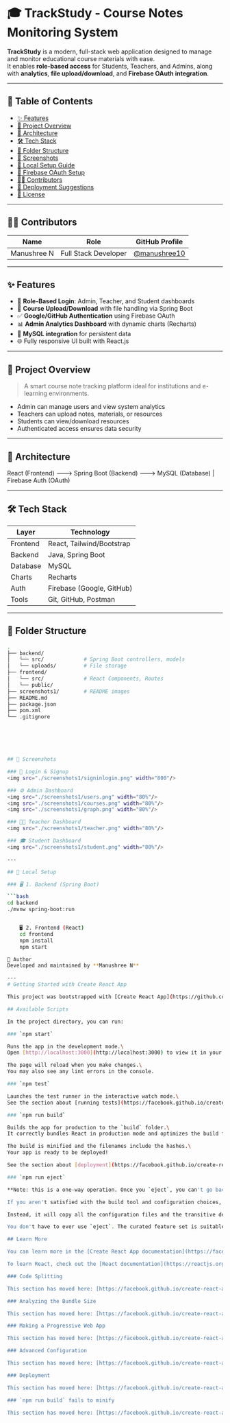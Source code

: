 # 🎓 TrackStudy - Course Notes Monitoring System
**TrackStudy** is a modern, full-stack web application designed to manage and monitor educational course materials with ease.  
It enables **role-based access** for Students, Teachers, and Admins, along with **analytics**, **file upload/download**, and **Firebase OAuth integration**.

---

## 📌 Table of Contents
- [✨ Features](#-features)
- [🧠 Project Overview](#-project-overview)
- [📐 Architecture](#-architecture)
- [🛠️ Tech Stack](#-tech-stack)
- [🧭 Folder Structure](#-folder-structure)
- [📸 Screenshots](#-screenshots)
- [🧰 Local Setup Guide](#-local-setup-guide)
- [🔐 Firebase OAuth Setup](#-firebase-oauth-setup)
- [🧑‍💻 Contributors](#-contributors)
- [🚀 Deployment Suggestions](#-deployment-suggestions)
- [📄 License](#-license)

---
## 👨‍💻 Contributors

| Name         | Role                | GitHub Profile                             |
|--------------|---------------------|---------------------------------------------|
| Manushree N  | Full Stack Developer | [@manushree10](https://github.com/manushree10) |

---
## ✨ Features

- 🔐 **Role-Based Login**: Admin, Teacher, and Student dashboards
- 🧾 **Course Upload/Download** with file handling via Spring Boot
- ✅ **Google/GitHub Authentication** using Firebase OAuth
- 📊 **Admin Analytics Dashboard** with dynamic charts (Recharts)
- 💾 **MySQL integration** for persistent data
- 🌐 Fully responsive UI built with React.js

---

## 🧠 Project Overview

> A smart course note tracking platform ideal for institutions and e-learning environments.

- Admin can manage users and view system analytics
- Teachers can upload notes, materials, or resources
- Students can view/download resources
- Authenticated access ensures data security

---
## 📐 Architecture

React (Frontend) ---> Spring Boot (Backend) ---> MySQL (Database)
|
Firebase Auth (OAuth)


---

## 🛠️ Tech Stack

| Layer        | Technology              |
|--------------|--------------------------|
| Frontend     | React, Tailwind/Bootstrap |
| Backend      | Java, Spring Boot         |
| Database     | MySQL                     |
| Charts       | Recharts                  |
| Auth         | Firebase (Google, GitHub) |
| Tools        | Git, GitHub, Postman      |

---

## 🧭 Folder Structure

```bash
.
├── backend/
│   └── src/             # Spring Boot controllers, models
│   └── uploads/         # File storage
├── frontend/
│   └── src/             # React Components, Routes
│   └── public/
├── screenshots1/        # README images
├── README.md
├── package.json
├── pom.xml
└── .gitignore






## 📸 Screenshots

### 🔑 Login & Signup
<img src="./screenshots1/signinlogin.png" width="800"/>

### ⚙️ Admin Dashboard
<img src="./screenshots1/users.png" width="80%"/>
<img src="./screenshots1/courses.png" width="80%"/>
<img src="./screenshots1/graph.png" width="80%"/>

### 👨‍🏫 Teacher Dashboard
<img src="./screenshots1/teacher.png" width="80%"/>

### 🎓 Student Dashboard
<img src="./screenshots1/student.png" width="80%"/>

---

## 🔧 Local Setup

### 🖥️ 1. Backend (Spring Boot)

```bash
cd backend
./mvnw spring-boot:run


    🖥️ 2. Frontend (React)
    cd frontend
    npm install
    npm start

👤 Author
Developed and maintained by **Manushree N**

---
# Getting Started with Create React App

This project was bootstrapped with [Create React App](https://github.com/facebook/create-react-app).

## Available Scripts

In the project directory, you can run:

### `npm start`

Runs the app in the development mode.\
Open [http://localhost:3000](http://localhost:3000) to view it in your browser.

The page will reload when you make changes.\
You may also see any lint errors in the console.

### `npm test`

Launches the test runner in the interactive watch mode.\
See the section about [running tests](https://facebook.github.io/create-react-app/docs/running-tests) for more information.

### `npm run build`

Builds the app for production to the `build` folder.\
It correctly bundles React in production mode and optimizes the build for the best performance.

The build is minified and the filenames include the hashes.\
Your app is ready to be deployed!

See the section about [deployment](https://facebook.github.io/create-react-app/docs/deployment) for more information.

### `npm run eject`

**Note: this is a one-way operation. Once you `eject`, you can't go back!**

If you aren't satisfied with the build tool and configuration choices, you can `eject` at any time. This command will remove the single build dependency from your project.

Instead, it will copy all the configuration files and the transitive dependencies (webpack, Babel, ESLint, etc) right into your project so you have full control over them. All of the commands except `eject` will still work, but they will point to the copied scripts so you can tweak them. At this point you're on your own.

You don't have to ever use `eject`. The curated feature set is suitable for small and middle deployments, and you shouldn't feel obligated to use this feature. However we understand that this tool wouldn't be useful if you couldn't customize it when you are ready for it.

## Learn More

You can learn more in the [Create React App documentation](https://facebook.github.io/create-react-app/docs/getting-started).

To learn React, check out the [React documentation](https://reactjs.org/).

### Code Splitting

This section has moved here: [https://facebook.github.io/create-react-app/docs/code-splitting](https://facebook.github.io/create-react-app/docs/code-splitting)

### Analyzing the Bundle Size

This section has moved here: [https://facebook.github.io/create-react-app/docs/analyzing-the-bundle-size](https://facebook.github.io/create-react-app/docs/analyzing-the-bundle-size)

### Making a Progressive Web App

This section has moved here: [https://facebook.github.io/create-react-app/docs/making-a-progressive-web-app](https://facebook.github.io/create-react-app/docs/making-a-progressive-web-app)

### Advanced Configuration

This section has moved here: [https://facebook.github.io/create-react-app/docs/advanced-configuration](https://facebook.github.io/create-react-app/docs/advanced-configuration)

### Deployment

This section has moved here: [https://facebook.github.io/create-react-app/docs/deployment](https://facebook.github.io/create-react-app/docs/deployment)

### `npm run build` fails to minify

This section has moved here: [https://facebook.github.io/create-react-app/docs/troubleshooting#npm-run-build-fails-to-minify](https://facebook.github.io/create-react-app/docs/troubleshooting#npm-run-build-fails-to-minify)
